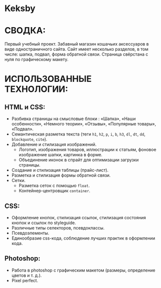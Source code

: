 # Keksby

# СВОДКА: 
Первый учебный проект. Забавный магазин кошачьих аксессуаров в виде одностраничного сайта. Сайт имеет несколько разделов, в том числе: шапка, подвал, форма обратной связи. Страница свёрстана с нуля по графическому макету. 

# ИСПОЛЬЗОВАННЫЕ ТЕХНОЛОГИИ:
## HTML и CSS:
* Разбивка страницы на смысловые блоки : «Шапка», «Наши особенности», «Немного теории», «Отзывы», «Популярные товары», «Подвал».
* Семантическая разметка текста (теги `h1`, `h2`, `p`, `i`, `b`, `h3`, `dl`, `dt`, `dd`, `blockquote`, `cite`).
* Добавление и стилизация изображений.
    * Логотип, изображения товаров, иллюстрации к статьям, фоновое изображение шапки, картинка в форме.
    * Объединение иконок в спрайт для оптимизации загрузки страницы.
* Создание и стилизация таблицы (прайс-лист).
* Разметка и стилизация формы обратной связи.
* Сетки. 
    * Разметка сеток с помощью `float`. 
    * Контейнер-центровщик  `container`.

## CSS:
* Оформление кнопок, стилизация ссылок, стилизация состояния кнопок и ссылок по styleguide.
* Различные типы селекторов, псевдоклассы.
* Псевдоэлементы.
* Единообразие css-кода, соблюдение лучших практик в оформлении кода.

## Photoshop:
* Работа в photoshop с графическим макетом (размеры, определение цветов и т. д.).
* Pixel perfect.